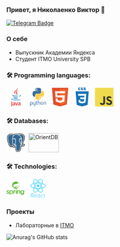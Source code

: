 ### Привет, я Николаенко Виктор 👾

<div id="badges">
  <a href="https://t.me/vnikolaenko">
    <img src="https://img.shields.io/badge/Telegram-blue?style=for-the-badge&logo=telegram&logoColor=white" alt="Telegram Badge"/>
  </a>
</div>

### О себе 
- Выпускник Академии Яндекса 
- Студент ITMO University SPB

 
### :hammer_and_wrench: Programming languages:
<div>
  <img src="https://github.com/devicons/devicon/blob/master/icons/java/java-original-wordmark.svg" title="Java" alt="Java" width="50" height="50"/>&nbsp;
  <img src="https://github.com/devicons/devicon/blob/master/icons/python/python-original-wordmark.svg" title="Python" alt="Python" width="50" height="50"/>&nbsp;
  <img src="https://github.com/devicons/devicon/blob/master/icons/html5/html5-original.svg" title="HTML5" alt="HTML" width="50" height="50"/>&nbsp;
  <img src="https://github.com/devicons/devicon/blob/master/icons/css3/css3-plain-wordmark.svg"  title="CSS3" alt="CSS" width="50" height="50"/>&nbsp;
  <img src="https://github.com/devicons/devicon/blob/master/icons/javascript/javascript-original.svg" title="JavaScript" alt="JavaScript" width="50" height="50"/>&nbsp;
</div>

### :hammer_and_wrench: Databases:
<div>
  <img src="https://github.com/devicons/devicon/blob/master/icons/postgresql/postgresql-original.svg" title="PostgreSQL"  alt="PostgreSQL" width="50" height="50"/>&nbsp;
  <img src="https://upload.wikimedia.org/wikipedia/commons/b/ba/OrientDB_Logo_2014_280x177.jpg" title="OrientDB" **alt="OrientDB" width="80" height="50"/>
</div>

### :hammer_and_wrench: Technologies:
<div>
  <img src="https://github.com/devicons/devicon/blob/master/icons/spring/spring-original-wordmark.svg" title="Spring" alt="Spring" width="50" height="50"/>&nbsp;
  <img src="https://github.com/devicons/devicon/blob/master/icons/react/react-original-wordmark.svg" title="React" alt="React" width="50" height="50"/>&nbsp;
</div>

### Проекты
- Лабораторные в <a href="https://github.com/vnikolaenko-dev/ITMO">ITMO</a>


![Anurag's GitHub stats](https://github-readme-stats.vercel.app/api?username=vnikolaenko-dev&show_icons=true&theme=tokyonight)
